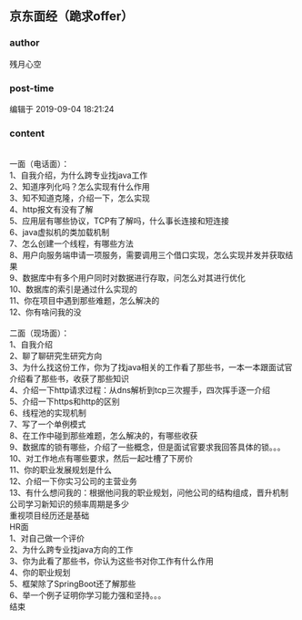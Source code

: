 ## 京东面经（跪求offer）
### author 
残月心空
### post-time 

编辑于  2019-09-04 18:21:24
### content 
<div class="post-topic-des nc-post-content">
 <span>
  <div>
   <br/>
  </div>
  <div>
   一面（电话面）：
  </div>
  <div>
   1、自我介绍，为什么跨专业找java工作
  </div>
  <div>
   2、知道序列化吗？怎么实现有什么作用
  </div>
  <div>
   3、知不知道克隆，介绍一下，怎么实现
  </div>
  <div>
   4、http报文有没有了解
  </div>
  <div>
   5、应用层有哪些协议，TCP有了解吗，什么事长连接和短连接
  </div>
  <div>
   6、java虚拟机的类加载机制
  </div>
  <div>
   7、怎么创建一个线程，有哪些方法
  </div>
  <div>
   8、用户向服务端申请一项服务，需要调用三个借口实现，怎么实现并发并获取结果
  </div>
  <div>
   9、数据库中有多个用户同时对数据进行存取，问怎么对其进行优化
  </div>
  <div>
   10、数据库的索引是通过什么实现的
  </div>
  <div>
   11、你在项目中遇到那些难题，怎么解决的
  </div>
  <div>
   12、你有啥问我的没
  </div>
  <div>
   <br/>
  </div>
  <div>
   二面（现场面）：
  </div>
  <div>
   1、自我介绍
  </div>
  <div>
   2、聊了聊研究生研究方向
  </div>
  <div>
   3、为什么找这份工作，你为了找java相关的工作看了那些书，一本一本跟面试官介绍看了那些书，收获了那些知识
  </div>
  <div>
   4、介绍一下http请求过程：从dns解析到tcp三次握手，四次挥手逐一介绍
  </div>
  <div>
   5、介绍一下https和http的区别
  </div>
  <div>
   6、线程池的实现机制
  </div>
  <div>
   7、写了一个单例模式
  </div>
  <div>
   8、在工作中碰到那些难题，怎么解决的，有哪些收获
  </div>
  <div>
   9、数据库的锁有哪些，介绍了一些概念，但是面试官要求我回答具体的锁。。。
  </div>
  <div>
   10、对工作地点有哪些要求，然后一起吐槽了下房价
  </div>
  <div>
   11、你的职业发展规划是什么
  </div>
  <div>
   12、介绍一下你实习公司的主营业务
  </div>
  <div>
   13、有什么想问我的：根据他问我的职业规划，问他公司的结构组成，晋升机制
  </div>
  <div>
   公司学习新知识的频率周期是多少
  </div>
  <div>
   重视项目经历还是基础
  </div>
  <div>
   HR面
  </div>
  <div>
   1、对自己做一个评价
  </div>
  <div>
   2、为什么跨专业找java方向的工作
  </div>
  <div>
   3、你为此看了那些书，你认为这些书对你工作有什么作用
  </div>
  <div>
   4、你的职业规划
  </div>
  <div>
   5、框架除了SpringBoot还了解那些
  </div>
  <div>
   6、举一个例子证明你学习能力强和坚持。。。
  </div>
  <div>
   结束
  </div>
 </span>
</div>
